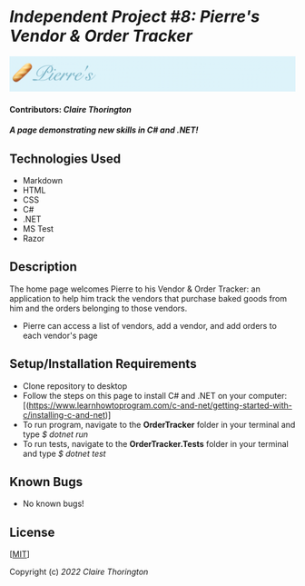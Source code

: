 # _Independent Project #8: Pierre's Vendor & Order Tracker_

![a picture of the Pierre's Bakery header](OrderTracker/wwwroot/img/header.jpg)
#### Contributors: _**Claire Thorington**_

#### _A page demonstrating new skills in C# and .NET!_


## Technologies Used

* Markdown
* HTML
* CSS
* C#
* .NET
* MS Test
* Razor

## Description

The home page welcomes Pierre to his Vendor & Order Tracker: an application to help him track the vendors that purchase baked goods from him and the orders belonging to those vendors.

* Pierre can access a list of vendors, add a vendor, and add orders to each vendor's page

## Setup/Installation Requirements

* Clone repository to desktop
* Follow the steps on this page to install C# and .NET on your computer: [(https://www.learnhowtoprogram.com/c-and-net/getting-started-with-c/installing-c-and-net)]
* To run program, navigate to the __OrderTracker__ folder in your terminal and type _$ dotnet run_
* To run tests, navigate to the __OrderTracker.Tests__ folder in your terminal and type _$ dotnet test_

## Known Bugs

* No known bugs!

## License

[<a href=LICENSE>MIT</a>]

Copyright (c) _2022_ _Claire Thorington_
